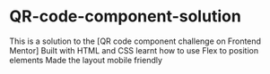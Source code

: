 # QR-code-component-solution
This is a solution to the [QR code component challenge on Frontend Mentor]
Built with HTML and CSS learnt how to use Flex to position elements
Made the layout mobile friendly
